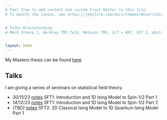 ```yaml
---
# Feel free to add content and custom Front Matter to this file.
# To modify the layout, see https://jekyllrb.com/docs/themes/#overriding-theme-defaults


# Talks Brainstorming
# Mech Interp 1, Berkley TMS Talk, Metauni TMS, SLT + HMC, SFT 1, Abstraction 1, Abstraction 2, Masters Defence 


layout: home
---
```


My Masters thesis can be found [here](/msc-thesis.pdf)

## Talks

I am giving a series of seminars on statistical field theory. 

- *30/11/23* [notes](/notes/SFT1-2.pdf) SFT1: Introduction and 1D Ising Model to Spin-1/2 Part 1
- *14/12/23* [notes](/notes/SFT1-3.pdf) SFT1: Introduction and 1D Ising Model to Spin-1/2 Part 2
- *(TBD)* [notes](/notes/SFT2-1.pdf) SFT2: 2D Classical Ising Model to 1D Quantum Ising Model Part 1




